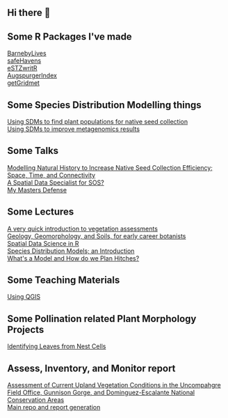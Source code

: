 ## Hi there 👋

## Some R Packages I've made
[BarnebyLives](https://sagesteppe.github.io/BarnebyLives/)  
[safeHavens](https://sagesteppe.github.io/safeHavens/)  
[eSTZwritR](https://github.com/sagesteppe/eSTZwritR)  
[AugspurgerIndex](https://github.com/sagesteppe/AugspurgerIndex)  
[getGridmet](https://github.com/sagesteppe/getGridmet)  

## Some Species Distribution Modelling things
[Using SDMs to find plant populations for native seed collection](https://github.com/sagesteppe/SDM_restorations)  
[Using SDMs to improve metagenomics results](https://github.com/sagesteppe/SDMS_RMBL)  

## Some Talks
[Modelling Natural History to Increase Native Seed Collection Efficiency; Space, Time, and Connectivity](https://sagesteppe.github.io/Modelling-Natural-History-to-Increase-Native-Seed-Collection-Efficiency/)  
[A Spatial Data Specialist for SOS?](https://sagesteppe.github.io/Spatial-Data-Specialist-SOS-National-Team/)   
[My Masters Defense](https://github.com/sagesteppe/thesis_talk)   

## Some Lectures  
[A very quick introduction to vegetation assessments](https://sagesteppe.github.io/CLM_2024_Veg_Ecology/)  
[Geology, Geomorphology, and Soils, for early career botanists](https://sagesteppe.github.io/Geomorphology-Lecture/)  
[Spatial Data Science in R](https://github.com/sagesteppe/Spatial_Data_Science_R)   
[Species Distribution Models; an Introduction](https://github.com/sagesteppe/Analytical_Toolkit_SDM)  
[What's a Model and How do we Plan Hitches?](https://sagesteppe.github.io/Whats-a-model-and-how-do-we-plan-hitches/)  

## Some Teaching Materials
[Using QGIS](https://github.com/sagesteppe/QGIS_Lesson) 

## Some Pollination related Plant Morphology Projects
[Identifying Leaves from Nest Cells](https://github.com/sagesteppe/Nest-Cells-Leaves-ID)

## Assess, Inventory, and Monitor report
[Assessment of Current Upland Vegetation Conditions in the Uncompahgre Field Office, Gunnison Gorge, and Dominguez-Escalante National Conservation Areas](https://www.britishecologicalsociety.org/applied-ecology-resources/document/20240022706/)  
[Main repo and report generation](https://github.com/sagesteppe/UFO_AIM_Panel1_Final_Report)

<!--
**sagesteppe/sagesteppe** is a ✨ _special_ ✨ repository because its `README.md` (this file) appears on your GitHub profile.

Here are some ideas to get you started:

- 🔭 I’m currently working on ...
- 🌱 I’m currently learning ...
- 👯 I’m looking to collaborate on ...
- 🤔 I’m looking for help with ...
- 💬 Ask me about ...
- 📫 How to reach me: ...
- 😄 Pronouns: ...
- ⚡ Fun fact: ...
-->
